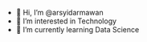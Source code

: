 - 👋 Hi, I’m @arsyidarmawan
- 👀 I’m interested in Technology
- 🌱 I’m currently learning Data Science



